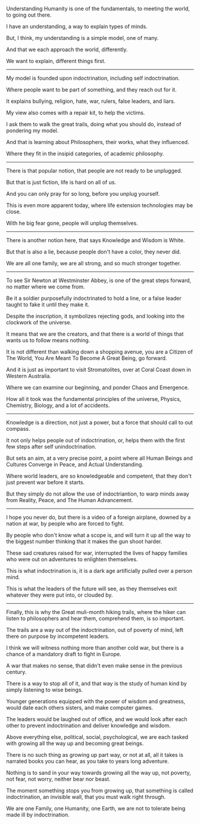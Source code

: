 Understanding Humanity is one of the fundamentals,
to meeting the world, to going out there.

I have an understanding,
a way to explain types of minds.

But, I think, my understanding is a simple model,
one of many.

And that we each approach the world,
differently.

We want to explain,
different things first.

---

My model is founded upon indoctrination,
including self indoctrination.

Where people want to be part of something,
and they reach out for it.

It explains bullying, religion, hate,
war, rulers, false leaders, and liars.

My view also comes with a repair kit,
to help the victims.

I ask them to walk the great trails,
doing what you should do, instead of pondering my model.

And that is learning about Philosophers,
their works, what they influenced.

Where they fit in the insipid categories,
of academic philosophy.

---

There is that popular notion,
that people are not ready to be unplugged.

But that is just fiction,
life is hard on all of us.

And you can only pray for so long,
before you unplug yourself.

This is even more apparent today,
where life extension technologies may be close.

With he big fear gone,
people will unplug themselves.

---

There is another notion here,
that says Knowledge and Wisdom is White.

But that is also a lie,
because people don't have a color, they never did.

We are all one family,
we are all strong, and so much stronger together.

---

To see Sir Newton at Westminster Abbey,
is one of the great steps forward, no matter where we come from.

Be it a soldier purposefully indoctrinated to hold a line,
or a false leader taught to fake it until they make it.

Despite the inscription,
it symbolizes rejecting gods, and looking into the clockwork of the universe.

It means that we are the creators,
and that there is a world of things that wants us to follow means nothing.

It is not different than walking down a shopping avenue,
you are a Citizen of The World, You Are Meant To Become A Great Being, go forward.

And it is just as important to visit Stromatolites,
over at Coral Coast down in Western Australia.

Where we can examine our beginning,
and ponder Chaos and Emergence.

How all it took was the fundamental principles of the universe,
Physics, Chemistry, Biology, and a lot of accidents.

---

Knowledge is a direction,
not just a power, but a force that should call to out compass.

It not only helps people out of indoctrination,
or, helps them with the first few steps after self unindoctrination.

But sets an aim, at a very precise point,
a point where all Human Beings and Cultures Converge in Peace, and Actual Understanding.

Where world leaders, are so knowledgeable and competent,
that they don't just prevent war before it starts.

But they simply do not allow the use of indoctriantion,
to warp minds away from Reality, Peace, and The Human Advancement.

---

I hope you never do, but there is a video of a foreign airplane,
downed by a nation at war, by people who are forced to fight.

By people who don't know what a scope is,
and will turn it up all the way to the biggest number thinking that it makes the gun shoot harder.

These sad creatures raised for war,
interrupted the lives of happy families who were out on adventures to enlighten themselves.

This is what indoctrination is,
it is a dark age artificially pulled over a person mind.

This is what the leaders of the future will see,
as they themselves exit whatever they were put into, or clouded by.

---

Finally, this is why the Great muli-month hiking trails,
where the hiker can listen to philosophers and hear them, comprehend them, is so important.

The trails are a way out of the indoctrination,
out of poverty of mind, left there on purpose by incompetent leaders.

I think we will witness nothing more than another cold war,
but there is a chance of a mandatory draft to fight in Europe.

A war that makes no sense,
that didn't even make sense in the previous century.

There is a way to stop all of it,
and that way is the study of human kind by simply listening to wise beings.

Younger generations equipped with the power of wisdom and greatness,
would date each others sisters, and make computer games.

The leaders would be laughed out of office,
and we would look after each other to prevent indoctrination and deliver knowledge and wisdom.

Above everything else, political, social, psychological,
we are each tasked with growing all the way up and becoming great beings.

There is no such thing as growing up part way, or not at all,
all it takes is narrated books you can hear, as you take to years long adventure.

Nothing is to sand in your way towards growing all the way up,
not poverty, not fear, not worry, neither bear nor beast.

The moment something stops you from growing up,
that something is called indoctrination, an invisible wall, that you must walk right through.

We are one Family, one Humanity, one Earth,
we are not to tolerate being made ill by indoctrination.
